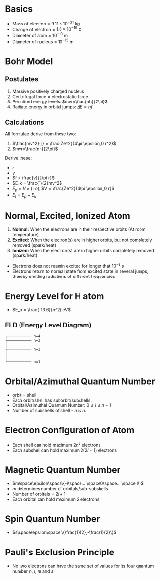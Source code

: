 # Basics
- Mass of electron = $9.11\times 10^{-31}$ kg
- Change of electron = $1.6\times 10^{-19}$ C
- Diameter of atom = $10^{-10}$ m
- Diameter of nucleus = $10^{-15}$ m

# Bohr Model
## Postulates
1. Massive positively charged nucleus
2. Centrifugal force = electrostatic force
3. Permitted energy levels: $mvr=\frac{nh}{2\pi}$
4. Radiate energy in orbital jumps: $\Delta E=hf$
## Calculations
All formulae derive from these two:
1. $\frac{mv^2}{r} = \frac{Ze^2}{4\pi \epsilon_0  r^2}$
2. $mvr=\frac{nh}{2\pi}$

Derive these:
- $r$
- $v$
- $f = \frac{v}{2\pi r}$
- $E_k = \frac{1}{2}mv^2$
- $E_p = V\times (-e)$, $V = \frac{Ze^2}{4\pi \epsilon_0 r}$
- $E_t=E_p+E_k$

# Normal, Excited, Ionized Atom
1. **Normal:** When the electrons are in their respective orbits (At room temperature)
1. **Excited:** When the electron(s) are in higher orbits, but not completely removed (spark/heat)
1. **Ionized:** When the electron(s) are in higher orbits completely removed (spark/heat)


- Electrons does not reamin excited for longer that $10^{-8}$ s
- Electrons return to normal state from excited state in several jumps, thereby emitting radiations of different frequencies

# Energy Level for H atom
- $E_n = \frac{-13.6}{n^2} eV$
## ELD (Energy Level Diagram)
```
┌─────────── n=4
├─────────── n=3
│
├─────────── n=2
│
│
└─────────── n=1
```

# Orbital/Azimuthal Quantum Number
- orbit = shell
- Each orbit/shell has suborbit/subshells.
- Orbital/Azimuthal Quantum Number: $0\leq l\leq n-1$
- Number of subshells of shell - $n$ is $n$.

# Electron Configuration of Atom
- Each shell can hold maximum $2n^2$ electrons
- Each subshell can hold maximum $2(2l+1)$ electrons

# Magnetic Quantum Number
- $m\space\epsilon\space\{-l\space... \space0\space... \space l\}$
- $m$ determines number of orbitals/sub-subshells
- Number of orbitals = $2l+1$
- Each orbital can hold maximum $2$ electrons

# Spin Quantum Number
- $s\space\epsilon\space \{\frac{1}{2},-\frac{1}{2}\}$

# Pauli's Exclusion Principle
- No two electrons can have the same set of values for its four quantum number $n$, $l$, $m$ and $s$